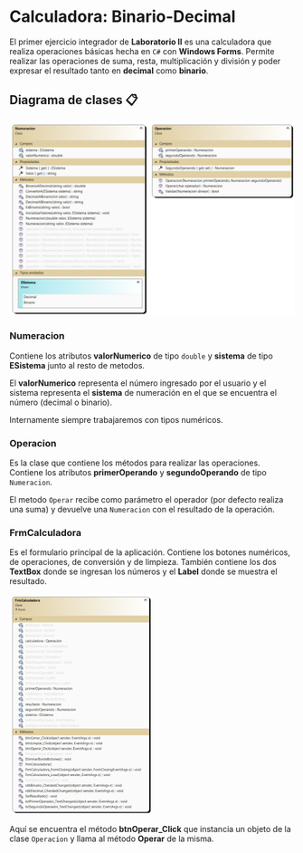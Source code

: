 # Calculadora: Binario-Decimal

El primer ejercicio integrador de **Laboratorio II** es una calculadora que realiza operaciones básicas hecha en `C#` con **Windows Forms**.
Permite realizar las operaciones de suma, resta, multiplicación y división y poder expresar el resultado tanto en **decimal** como **binario**.

## Diagrama de clases 📋

![Diagrama de clases](src/img/Diagrama-Entidades.png)

### Numeracion 

Contiene los atributos **valorNumerico** de tipo `double` y **sistema** de tipo **ESistema** junto al resto de metodos.

El **valorNumerico** representa el número ingresado por el usuario y el sistema representa el **sistema** de numeración en el que se encuentra el número (decimal o binario).

Internamente siempre trabajaremos con tipos numéricos.

### Operacion

Es la clase que contiene los métodos para realizar las operaciones. Contiene los atributos **primerOperando** y **segundoOperando** de tipo `Numeracion`.

El metodo `Operar` recibe como parámetro el operador (por defecto realiza una suma) y devuelve una `Numeracion` con el resultado de la operación.

### FrmCalculadora  

Es el formulario principal de la aplicación. Contiene los botones numéricos, de operaciones, de conversión y de limpieza. También contiene los dos **TextBox** donde se ingresan los números y el **Label** donde se muestra el resultado.

<img src="src/img/Diagrama-Formulario.png" width="50%">

<br>

Aquí se encuentra el método **btnOperar_Click** que instancia un objeto de la clase `Operacion` y llama al método **Operar** de la misma.
